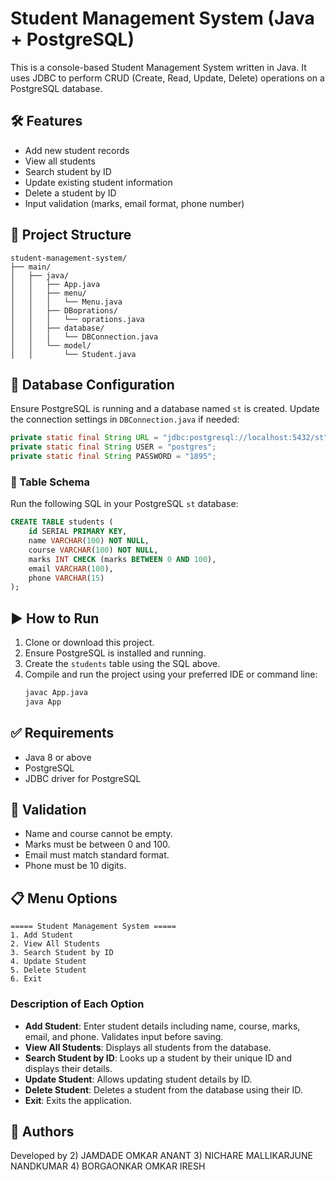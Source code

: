 # Student Management System (Java + PostgreSQL)

This is a console-based Student Management System written in Java. It uses JDBC to perform CRUD (Create, Read, Update, Delete) operations on a PostgreSQL database.

## 🛠️ Features

- Add new student records
- View all students
- Search student by ID
- Update existing student information
- Delete a student by ID
- Input validation (marks, email format, phone number)

## 📂 Project Structure

```
student-management-system/
├── main/
│   ├── java/
│   │   ├── App.java
│   │   ├── menu/
│   │   │   └── Menu.java
│   │   ├── DBoprations/
│   │   │   └── oprations.java
│   │   ├── database/
│   │   │   └── DBConnection.java
│   │   └── model/
│   │       └── Student.java
```

## 💾 Database Configuration

Ensure PostgreSQL is running and a database named `st` is created. Update the connection settings in `DBConnection.java` if needed:

```java
private static final String URL = "jdbc:postgresql://localhost:5432/st";
private static final String USER = "postgres";
private static final String PASSWORD = "1895";
```

### 📘 Table Schema

Run the following SQL in your PostgreSQL `st` database:

```sql
CREATE TABLE students (
    id SERIAL PRIMARY KEY,
    name VARCHAR(100) NOT NULL,
    course VARCHAR(100) NOT NULL,
    marks INT CHECK (marks BETWEEN 0 AND 100),
    email VARCHAR(100),
    phone VARCHAR(15)
);
```

## ▶️ How to Run

1. Clone or download this project.
2. Ensure PostgreSQL is installed and running.
3. Create the `students` table using the SQL above.
4. Compile and run the project using your preferred IDE or command line:
    ```bash
    javac App.java
    java App
    ```

## ✅ Requirements

- Java 8 or above
- PostgreSQL
- JDBC driver for PostgreSQL

## 🔐 Validation

- Name and course cannot be empty.
- Marks must be between 0 and 100.
- Email must match standard format.
- Phone must be 10 digits.

## 📋 Menu Options

```
===== Student Management System =====
1. Add Student
2. View All Students
3. Search Student by ID
4. Update Student
5. Delete Student
6. Exit
```

### Description of Each Option

- **Add Student**: Enter student details including name, course, marks, email, and phone. Validates input before saving.
- **View All Students**: Displays all students from the database.
- **Search Student by ID**: Looks up a student by their unique ID and displays their details.
- **Update Student**: Allows updating student details by ID.
- **Delete Student**: Deletes a student from the database using their ID.
- **Exit**: Exits the application.

## 👤 Authors

Developed by
2) JAMDADE OMKAR ANANT
3) NICHARE MALLIKARJUNE NANDKUMAR
4) BORGAONKAR OMKAR IRESH
